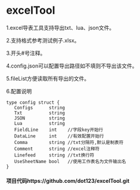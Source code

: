 # excelTool

1.excel导表工具支持导出txt、lua、json文件。

2.支持格式参考测试例子.xlsx。

3.开头#号注释。

4.config.json可以配置导出路径如不填则不导出该文件。

5.fileList方便读取所有导出的文件。

6.配置说明

```
type config struct {
   Configs      string
   Txt          string
   JSON         string
   Lua          string
   FieldLine    int    //字段key开始行
   DataLine     int    //有效配置开始行
   Comma        string //txt分隔符,默认是制表符
   Comment      string //excel注释符
   Linefeed     string //txt换行符
   UseSheetName bool   //使用工作表名为文件输出名
}
```

#### 项目代码https://github.com/dot123/excelTool.git
